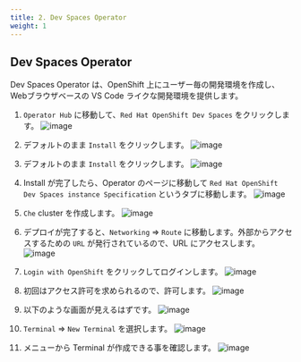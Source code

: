 ```yaml
---
title: 2. Dev Spaces Operator
weight: 1
---
```

## Dev Spaces Operator

Dev Spaces Operator は、OpenShift 上にユーザー毎の開発環境を作成し、Webブラウザベースの VS Code ライクな開発環境を提供します。

1. `Operator Hub` に移動して、`Red Hat OpenShift Dev Spaces` をクリックします。
![image](https://github.com/yuhkih/rosa-hcp-workshop/assets/8530492/f4c686f9-fe6d-4c73-bd88-1e40048a917b)

2. デフォルトのまま `Install` をクリックします。
![image](https://github.com/yuhkih/rosa-hcp-workshop/assets/8530492/1cc670c8-ff33-4e6d-94c6-149aef591220)

3. デフォルトのまま `Install` をクリックします。
![image](https://github.com/yuhkih/rosa-hcp-workshop/assets/8530492/cdb4fbcd-ac54-42ef-bd9b-568e5b089863)

4. Install が完了したら、Operator のページに移動して `Red Hat OpenShift Dev Spaces instance Specification` というタブに移動します。
![image](https://github.com/yuhkih/rosa-hcp-workshop/assets/8530492/9f6fd23b-3c04-4bdf-8688-cdf9d4edd6a7)

5. `Che` cluster を作成します。
![image](https://github.com/yuhkih/rosa-hcp-workshop/assets/8530492/346f38e1-7305-4435-ac25-80f803e81d63)

6. デプロイが完了すると、`Networking` => `Route` に移動します。外部からアクセスするための `URL` が発行されているので、URL にアクセスします。
![image](https://github.com/yuhkih/rosa-hcp-workshop/assets/8530492/da5b8722-6d70-4caf-989f-d571e4820e6a)

7. `Login with OpenShift` をクリックしてログインします。
![image](https://github.com/yuhkih/rosa-hcp-workshop/assets/8530492/11f9ce5d-e358-4e06-a2af-f824e6917f33)

8. 初回はアクセス許可を求められるので、許可します。
![image](https://github.com/yuhkih/rosa-hcp-workshop/assets/8530492/6c3a9002-fd41-47a6-808e-54af76a066bd)

9. 以下のような画面が見えるはずです。
![image](https://github.com/yuhkih/rosa-hcp-workshop/assets/8530492/cefc2628-73ad-45fa-b851-ab1c809ce9ce)

10. `Terminal` => `New Terminal` を選択します。
![image](https://github.com/yuhkih/rosa-hcp-workshop/assets/8530492/a3e74b02-d314-4a3b-af7e-4419545d5ac8)

11. メニューから Terminal が作成できる事を確認します。
![image](https://github.com/yuhkih/rosa-hcp-workshop/assets/8530492/8009f106-3181-4dc7-84c6-3393b7131511)
